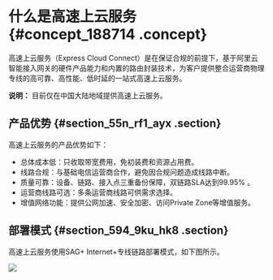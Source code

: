 # 什么是高速上云服务 {#concept_188714 .concept}

高速上云服务（Express Cloud Connect）是在保证合规的前提下，基于阿里云智能接入网关的硬件产品能力和内置的路由封装技术，为客户提供整合运营商物理专线的高可靠、高性能、低时延的一站式高速上云服务。

**说明：** 目前仅在中国大陆地域提供高速上云服务。

## 产品优势 {#section_55n_rf1_ayx .section}

高速上云服务的产品优势如下：

-   总体成本低：只收取带宽费用，免初装费和资源占用费。
-   线路合规：与基础电信运营商合作，避免因合规问题造成线路中断。
-   质量可靠：设备、链路、接入点三重备份保障，双链路SLA达到99.95% 。
-   运营商线路可选：多条运营商线路可供需求选择。
-   增值网络功能：提供公网加速、安全加密、访问Private Zone等增值服务。

## 部署模式 {#section_594_9ku_hk8 .section}

高速上云服务使用SAG+ Internet+专线链路部署模式，如下图所示。

![](http://static-aliyun-doc.oss-cn-hangzhou.aliyuncs.com/assets/img/83738/155728558945512_zh-CN.png)

